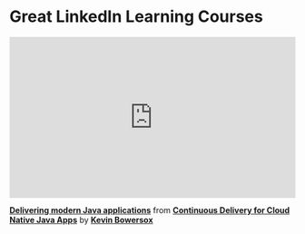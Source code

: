 <h1>Great LinkedIn Learning Courses</h1>

<div style="position:relative;height:0;padding-bottom:56.25%"><iframe width="640" height="360" src="https://www.linkedin.com/learning/embed/continuous-delivery-for-cloud-native-java-apps/delivering-modern-java-applications?autoplay=false&claim=AQEah6jxVkFoiQAAAYgQbFgN_OR6Z0HGrLfKdPV4icNVEr409CvqDr-Ke3gMFvbiB6KLoWwFlca_pFgxpFJ0zU26psrE98rr4nlQJVk_i7abSbbs_S8K0os1tvnFfYBZ1RCyXJVlRpFjVqCGC_aL1L2hx9F6aC10VJcY6nBfLOYHA2JVNItCXmXvWR5z8xj-P88Xt-ZIPdDHnabgiSfmQuGxDDAryKUpBWLf_uppg62wLXXUlZGx6pcmgzFWhasO_gy8dF91EBOqqLGUMyUsAnMFurtlB_x8TwLhkh6BT2KmBS1Fdtjjz-HUt3c1x9wssxlgRByIwVTYzlAzUxYCNl1NiklRVsz1hZsvMFYL4WK5HkxsqyjCzSxubp_5gVTlWpGPnId5ND66zw3lhFQTnjMwfU7WOxtCWekGxt359VZBJuih9_jODdr-1DEm8sR1rGpaLLEz8yEGWA-bZukzzZCtnctK5w5841Ndg2eS5Is6bkpa7_KmIpLJ9VvFMASnNJ3iQ2xveYgUjhYAWMdlpVah1GHUMKzvSsjipn0-CFEi68518w1cQxpS23VGODWXWK8erL9MbOwN3f9Ngcc7jVW_fw2svPj-NzQayxnypJpOZ_NzYL9eacsDyGgv8o4Nk2oUkvyspmtzWsWRBzpA-ihFrm3VpciwWxvYJ6SAW3pNLybYtYuAGrVhLhJTeHzOZjfjDu1sapBNnIL71hadcZ2KWXyF6_A4G6dlWkcJ4Fima0G-gsAWJvi6mFtsQh_vY9ElRJFNjx5TvaIE9gzg00mCVNxIVtf3SeL8YRCSL7FtFz3foBgFNfFTUNtgjp9rqLzzWHwFzejocSLB7VbYXoThywlwnied-iNgapiNXu7xItEUM6WUIPU8DyzKjHzP1drnTCn8tw8EEaYNFMnr6ZZYU4odMsFp0EfeBpziXhvK08RMgng4IGeQCOCDB0jzmx_kErADmDYmUlLizzNZXifRFOocJ2Vx1sq325JIVIYTBbeHWTF19iblxKP9Tw8RTWts3tHH-2JDRW15i5OCdlsHMA8-tsUdq0JB_oVGYYZjEabujfRGRFdjOkTh6UeFwmTUsKRVMnWtJtDtwJGh_SGRwfvdbEfHibMJRurCRsQYoUhkgwoey-Tua7IzZuv9ByPmu7grtKzn8pSNmtm3rXYJV211Jg9OyLQcX9t40FSAovM1adcdpGzLKNcx4SghBIBPc4g8Srfd4V88Dg&lipi=urn%3Ali%3Apage%3Ad_learning_content%3BbzxIh1l4QVmY7JlQo9hrIw%3D%3D&licu" mozallowfullscreen="true" webkitallowfullscreen="true" allowfullscreen="true" frameborder="0" style="position:absolute;width:100%;height:100%;left:0"></iframe></div><p><strong><a href="https://www.linkedin.com/learning/continuous-delivery-for-cloud-native-java-apps/delivering-modern-java-applications?trk=embed_lil">Delivering modern Java applications</a></strong> from <strong><a href="https://www.linkedin.com/learning/continuous-delivery-for-cloud-native-java-apps?trk=embed_lil">Continuous Delivery for Cloud Native Java Apps</a></strong> by <strong><a href="https://www.linkedin.com/learning/instructors/kevin-bowersox?trk=embed_lil">Kevin Bowersox</a></strong></p>
